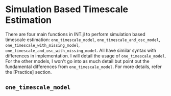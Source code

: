 # Simulation Based Timescale Estimation

There are four main functions in INT.jl to perform simulation based timescale estimation: `one_timescale_model`, `one_timescale_and_osc_model`, `one_timescale_with_missing_model`, `one_timescale_and_osc_with_missing_model`. All have similar syntax with differences in implementation. I will detail the usage of `one_timescale_model`. For the other models, I won't go into as much detail but point out the fundamental differences from `one_timescale_model`. For more details, refer the [Practice] section. 

## `one_timescale_model`

